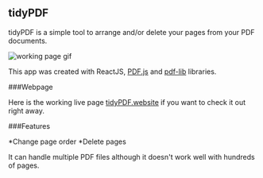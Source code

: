 ## tidyPDF

tidyPDF is a simple tool to arrange and/or delete your pages from your PDF documents.

![working page gif](./readme-images/gif.gif)

This app was created with ReactJS, [PDF.js](https://github.com/mozilla/pdf.js) and [pdf-lib](https://github.com/Hopding/pdf-lib) libraries.

###Webpage

Here is the working live page [tidyPDF.website](https://tidypdf.website/) if you want to check it out right away.

###Features

*Change page order
*Delete pages

It can handle multiple PDF files although it doesn't work well with hundreds of pages.